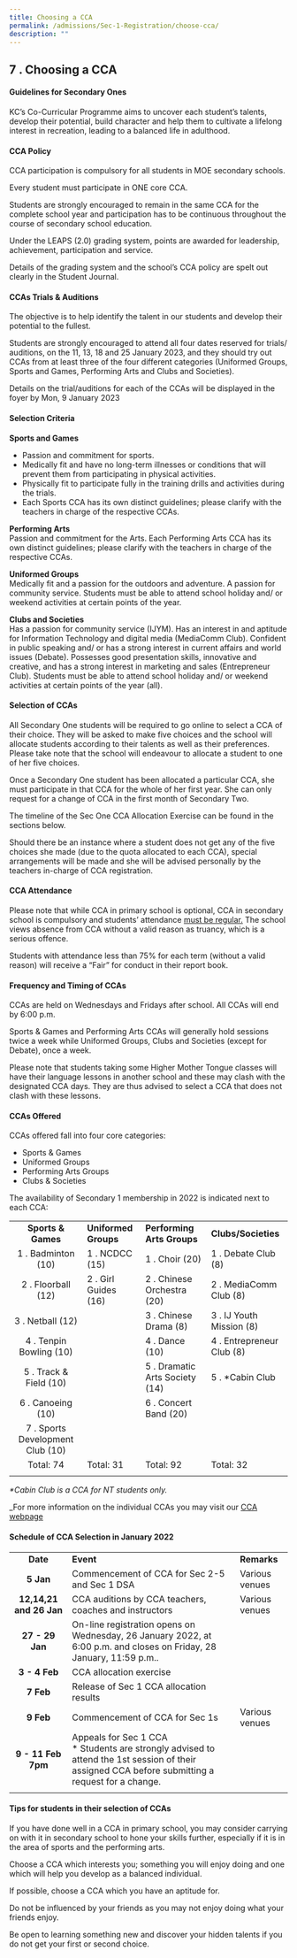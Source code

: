 ```yaml
---
title: Choosing a CCA
permalink: /admissions/Sec-1-Registration/choose-cca/
description: ""
---
```

## 7 \. Choosing a CCA

#### Guidelines for Secondary Ones

KC’s Co-Curricular Programme aims to uncover each student’s talents, develop their potential, build character and help them to cultivate a lifelong interest in recreation, leading to a balanced life in adulthood.

#### CCA Policy

CCA participation is compulsory for all students in MOE secondary schools.

Every student must participate in ONE core CCA.

Students are strongly encouraged to remain in the same CCA for the complete school year and participation has to be continuous throughout the course of secondary school education.

Under the LEAPS (2.0) grading system, points are awarded for leadership, achievement, participation and service.

Details of the grading system and the school’s CCA policy are spelt out clearly in the Student Journal.

#### CCAs Trials & Auditions

The objective is to help identify the talent in our students and develop their potential to the fullest.

Students are strongly encouraged to attend all four dates reserved for trials/ auditions, on the 11, 13, 18 and 25 January 2023, and they should try out CCAs from at least three of the four different categories (Uniformed Groups, Sports and Games, Performing Arts and Clubs and Societies).

Details on the trial/auditions for each of the CCAs will be displayed in the foyer by Mon, 9 January 2023

#### Selection Criteria

**Sports and Games**

*   Passion and commitment for sports.
*   Medically fit and have no long-term illnesses or conditions that will prevent them from participating in physical activities.
*   Physically fit to participate fully in the training drills and activities during the trials.
*   Each Sports CCA has its own distinct guidelines; please clarify with the teachers in charge of the respective CCAs.

**Performing Arts**<br>
Passion and commitment for the Arts. Each Performing Arts CCA has its own distinct guidelines; please clarify with the teachers in charge of the respective CCAs.

**Uniformed Groups**<br>
Medically fit and a passion for the outdoors and adventure. A passion for community service. Students must be able to attend school holiday and/ or weekend activities at certain points of the year.

**Clubs and Societies**<br>
Has a passion for community service (IJYM). Has an interest in and aptitude for Information Technology and digital media (MediaComm Club). Confident in public speaking and/ or has a strong interest in current affairs and world issues (Debate). Possesses good presentation skills, innovative and creative, and has a strong interest in marketing and sales (Entrepreneur Club). Students must be able to attend school holiday and/ or weekend activities at certain points of the year (all).

#### Selection of CCAs

All Secondary One students will be required to go online to select a CCA of their choice. They will be asked to make five choices and the school will allocate students according to their talents as well as their preferences.  Please take note that the school will endeavour to allocate a student to one of her five choices.

Once a Secondary One student has been allocated a particular CCA, she must participate in that CCA for the whole of her first year. She can only request for a change of CCA in the first month of Secondary Two.

The timeline of the Sec One CCA Allocation Exercise can be found in the sections below.

Should there be an instance where a student does not get any of the five choices she made (due to the quota allocated to each CCA), special arrangements will be made and she will be advised personally by the teachers in-charge of CCA registration.

#### CCA Attendance

Please note that while CCA in primary school is optional, CCA in secondary school is compulsory and students’ attendance <u>must be regular.</u> The school views absence from CCA without a valid reason as truancy, which is a serious offence. 

Students with attendance less than 75% for each term (without a valid reason) will receive a “Fair” for conduct in their report book.

#### Frequency and Timing of CCAs

CCAs are held on Wednesdays and Fridays after school. All CCAs will end by 6:00 p.m.

Sports & Games and Performing Arts CCAs will generally hold sessions twice a week while Uniformed Groups, Clubs and Societies (except for Debate), once a week.

Please note that students taking some Higher Mother Tongue classes will have their language lessons in another school and these may clash with the designated CCA days. They are thus advised to select a CCA that does not clash with these lessons.

#### CCAs Offered

CCAs offered fall into four core categories:

*   Sports & Games
*   Uniformed Groups
*   Performing Arts Groups
*   Clubs & Societies

The availability of Secondary 1 membership in 2022 is indicated next to each CCA:

|  |  |  |  |
|:---:|---|---|---|
| **Sports & Games** | **Uniformed Groups** | **Performing Arts Groups** | **Clubs/Societies** |
| 1 \. Badminton (10) | 1 \. NCDCC (15) | 1 \. Choir (20) | 1 \. Debate Club (8) |
| 2 \. Floorball (12) | 2 \. Girl Guides (16) | 2 \. Chinese Orchestra (20) | 2 \. MediaComm Club (8) |
| 3 \. Netball (12) |  | 3 \. Chinese Drama (8) | 3 \. IJ Youth Mission (8) |
| 4 \. Tenpin Bowling (10) |  | 4 \. Dance (10) | 4 \. Entrepreneur Club (8) |
| 5 \. Track & Field (10) |  | 5 \. Dramatic Arts Society (14) | 5 \. \*Cabin Club |
| 6 \. Canoeing (10) |  | 6 \. Concert Band (20) |  |
| 7 \. Sports Development Club (10) |  |  |  |
| Total: 74 | Total: 31 | Total: 92 | Total: 32 |
|  |  |  |  |

_\*Cabin Club is a CCA for NT students only._

_For more information on the individual CCAs you may visit our [CCA webpage](/student-development/CCA/cca/)

#### Schedule of CCA Selection in January 2022

|  |  |  |
|:---:|---|---|
| **Date** | **Event** | **Remarks** |
| **5 Jan** | Commencement of CCA for Sec 2-5 and Sec 1 DSA | Various venues |
| **12,14,21 and 26 Jan** | CCA auditions by CCA teachers, coaches and instructors | Various venues |
| **27 - 29 Jan** | On-line registration opens on Wednesday, 26 January 2022, at 6:00 p.m. and closes on Friday, 28 January, 11:59 p.m.. |  |
| **3 - 4 Feb** | CCA allocation exercise |  |
| **7 Feb** | Release of Sec 1 CCA allocation results |  |
| **9 Feb** | Commencement of CCA for Sec 1s | Various venues |
| **9 - 11 Feb**  <br>**7pm** | Appeals for Sec 1 CCA<br>*   Students are strongly advised to attend the 1st session of their assigned CCA before submitting a request for a change. |  |
|  |  |  |

#### Tips for students in their selection of CCAs

If you have done well in a CCA in primary school, you may consider carrying on with it in secondary school to hone your skills further, especially if it is in the area of sports and the performing arts.

Choose a CCA which interests you; something you will enjoy doing and one which will help you develop as a balanced individual.

If possible, choose a CCA which you have an aptitude for.

Do not be influenced by your friends as you may not enjoy doing what your friends enjoy.

Be open to learning something new and discover your hidden talents if you do not get your first or second choice.